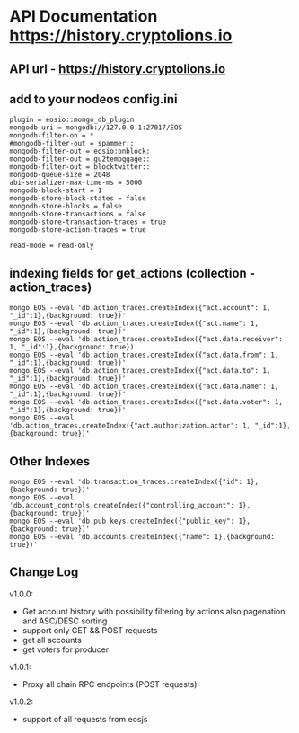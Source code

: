 # API Documentation https://history.cryptolions.io

## API url - https://history.cryptolions.io

## add to your nodeos config.ini
    plugin = eosio::mongo_db_plugin
    mongodb-uri = mongodb://127.0.0.1:27017/EOS
    mongodb-filter-on = *
    #mongodb-filter-out = spammer::
    mongodb-filter-out = eosio:onblock:
    mongodb-filter-out = gu2tembqgage::
    mongodb-filter-out = blocktwitter::
    mongodb-queue-size = 2048
    abi-serializer-max-time-ms = 5000
    mongodb-block-start = 1
    mongodb-store-block-states = false
    mongodb-store-blocks = false
    mongodb-store-transactions = false
    mongodb-store-transaction-traces = true
    mongodb-store-action-traces = true
    
    read-mode = read-only


## indexing fields for get_actions (collection - action_traces)
```  
mongo EOS --eval 'db.action_traces.createIndex({"act.account": 1, "_id":1},{background: true})'  
mongo EOS --eval 'db.action_traces.createIndex({"act.name": 1, "_id":1},{background: true})'  
mongo EOS --eval 'db.action_traces.createIndex({"act.data.receiver": 1, "_id":1},{background: true})'  
mongo EOS --eval 'db.action_traces.createIndex({"act.data.from": 1, "_id":1},{background: true})'  
mongo EOS --eval 'db.action_traces.createIndex({"act.data.to": 1, "_id":1},{background: true})'  
mongo EOS --eval 'db.action_traces.createIndex({"act.data.name": 1, "_id":1},{background: true})'  
mongo EOS --eval 'db.action_traces.createIndex({"act.data.voter": 1, "_id":1},{background: true})'  
mongo EOS --eval 'db.action_traces.createIndex({"act.authorization.actor": 1, "_id":1},{background: true})'  
```
## Other Indexes  
```
mongo EOS --eval 'db.transaction_traces.createIndex({"id": 1},{background: true})'  
mongo EOS --eval 'db.account_controls.createIndex({"controlling_account": 1},{background: true})'  
mongo EOS --eval 'db.pub_keys.createIndex({"public_key": 1},{background: true})'  
mongo EOS --eval 'db.accounts.createIndex({"name": 1},{background: true})'  
```  
## Change Log  
  
v1.0.0:  
- Get account history with possibility filtering by actions also pagenation and ASC/DESC sorting  
- support only GET && POST requests 
- get all accounts 
- get voters for producer 

v1.0.1:  
- Proxy all chain RPC endpoints (POST requests)

v1.0.2:
- support of all requests from eosjs

